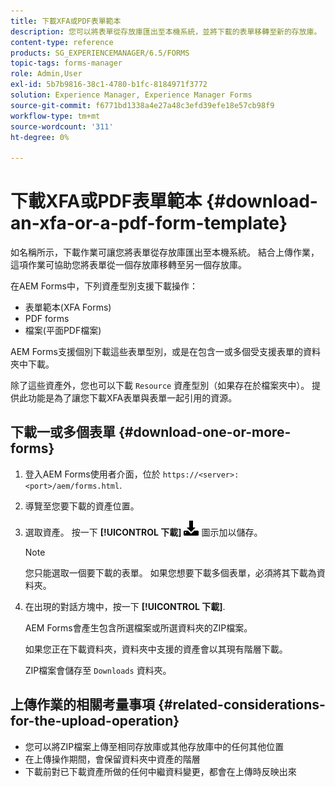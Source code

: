```yaml
---
title: 下載XFA或PDF表單範本
description: 您可以將表單從存放庫匯出至本機系統，並將下載的表單移轉至新的存放庫。
content-type: reference
products: SG_EXPERIENCEMANAGER/6.5/FORMS
topic-tags: forms-manager
role: Admin,User
exl-id: 5b7b9816-38c1-4780-b1fc-8184971f3772
solution: Experience Manager, Experience Manager Forms
source-git-commit: f6771bd1338a4e27a48c3efd39efe18e57cb98f9
workflow-type: tm+mt
source-wordcount: '311'
ht-degree: 0%

---
```


# 下載XFA或PDF表單範本 {#download-an-xfa-or-a-pdf-form-template}

如名稱所示，下載作業可讓您將表單從存放庫匯出至本機系統。 結合上傳作業，這項作業可協助您將表單從一個存放庫移轉至另一個存放庫。

在AEM Forms中，下列資產型別支援下載操作：

* 表單範本(XFA Forms)
* PDF forms
* 檔案(平面PDF檔案)

AEM Forms支援個別下載這些表單型別，或是在包含一或多個受支援表單的資料夾中下載。

除了這些資產外，您也可以下載 `Resource` 資產型別（如果存在於檔案夾中）。 提供此功能是為了讓您下載XFA表單與表單一起引用的資源。

## 下載一或多個表單 {#download-one-or-more-forms}

1. 登入AEM Forms使用者介面，位於 `https://<server>:<port>/aem/forms.html`.

1. 導覽至您要下載的資產位置。

1. 選取資產。 按一下 **[!UICONTROL 下載]** ![aem6forms_download](assets/aem6forms_download.png) 圖示加以儲存。

   >[!NOTE]
   >
   >您只能選取一個要下載的表單。 如果您想要下載多個表單，必須將其下載為資料夾。

1. 在出現的對話方塊中，按一下 **[!UICONTROL 下載]**.

   AEM Forms會產生包含所選檔案或所選資料夾的ZIP檔案。

   如果您正在下載資料夾，資料夾中支援的資產會以其現有階層下載。

   ZIP檔案會儲存至 `Downloads` 資料夾。

## 上傳作業的相關考量事項 {#related-considerations-for-the-upload-operation}

* 您可以將ZIP檔案上傳至相同存放庫或其他存放庫中的任何其他位置
* 在上傳操作期間，會保留資料夾中資產的階層
* 下載前對已下載資產所做的任何中繼資料變更，都會在上傳時反映出來
